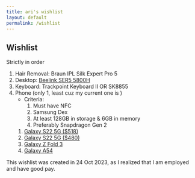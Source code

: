 ```yaml
---
title: ari's wishlist
layout: default
permalink: /wishlist
---
```


## Wishlist 
Strictly in order

1. Hair Removal: Braun IPL Silk Expert Pro 5 
1. Desktop: [Beelink SER5 5800H](https://www.amazon.sg/Beelink-AMD-Ryzen-5800H-Computer/dp/B0BVRCK2DM/)
1. Keyboard: Trackpoint Keyboard II OR SK8855
1. Phone (only 1, least cuz my current one is )
    - Criteria:
        1. Must have NFC
        1. Samsung Dex
        1. At least 128GB in storage & 6GB in memory
        1. Preferably Snapdragon Gen 2
    1. [Galaxy S22 5G ($518)](https://www.carousell.sg/certified-used-phone-l/samsung-f/galaxy-s22-5g-128gb-phantom-black-P121718-PV121722-r/)
    1. [Galaxy S22 5G ($480)](https://www.carousell.sg/p/galaxy-s22-5g-phantom-black-128gb-1261246953/)
    1. [Galaxy Z Fold 3](https://www.carousell.sg/certified-used-phone-l/samsung-f/galaxy-z-fold-3-256gb-phantom-black-P122174-PV122175-r)
    1. [Galaxy A54](https://www.carousell.sg/certified-used-phone-l/samsung-f/galaxy-a54-256gb-violet-P126980-PV126987-r)


This wishlist was created in 24 Oct 2023, as I realized that I am employed and have good pay.